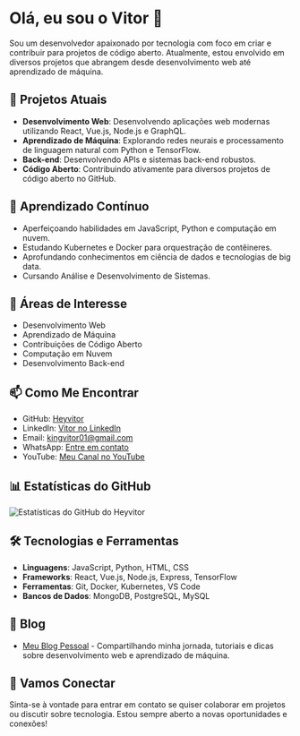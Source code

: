 # Olá, eu sou o Vitor 👋

Sou um desenvolvedor apaixonado por tecnologia com foco em criar e contribuir para projetos de código aberto. Atualmente, estou envolvido em diversos projetos que abrangem desde desenvolvimento web até aprendizado de máquina.

## 🔭 Projetos Atuais
- **Desenvolvimento Web**: Desenvolvendo aplicações web modernas utilizando React, Vue.js, Node.js e GraphQL.
- **Aprendizado de Máquina**: Explorando redes neurais e processamento de linguagem natural com Python e TensorFlow.
- **Back-end**: Desenvolvendo APIs e sistemas back-end robustos.
- **Código Aberto**: Contribuindo ativamente para diversos projetos de código aberto no GitHub.

## 🌱 Aprendizado Contínuo
- Aperfeiçoando habilidades em JavaScript, Python e computação em nuvem.
- Estudando Kubernetes e Docker para orquestração de contêineres.
- Aprofundando conhecimentos em ciência de dados e tecnologias de big data.
- Cursando Análise e Desenvolvimento de Sistemas.

## 💬 Áreas de Interesse
- Desenvolvimento Web
- Aprendizado de Máquina
- Contribuições de Código Aberto
- Computação em Nuvem
- Desenvolvimento Back-end

## 📫 Como Me Encontrar
- GitHub: [Heyvitor](https://github.com/Heyvitor)
- LinkedIn: [Vitor no LinkedIn](https://www.linkedin.com/in/jo%C3%A3o-vitor-araujo-8941352a2/)
- Email: kingvitor01@gmail.com
- WhatsApp: [Entre em contato](https://wa.me/55021986748720)
- YouTube: [Meu Canal no YouTube](https://www.youtube.com/@euvitoraraujo)

## 📊 Estatísticas do GitHub
![Estatísticas do GitHub do Heyvitor](https://github-readme-stats.vercel.app/api?username=Heyvitor&show_icons=true&theme=radical)

## 🛠️ Tecnologias e Ferramentas
- **Linguagens**: JavaScript, Python, HTML, CSS
- **Frameworks**: React, Vue.js, Node.js, Express, TensorFlow
- **Ferramentas**: Git, Docker, Kubernetes, VS Code
- **Bancos de Dados**: MongoDB, PostgreSQL, MySQL

## 📝 Blog
- [Meu Blog Pessoal](https://heyvitor-blog.com) - Compartilhando minha jornada, tutoriais e dicas sobre desenvolvimento web e aprendizado de máquina.

## 🤝 Vamos Conectar
Sinta-se à vontade para entrar em contato se quiser colaborar em projetos ou discutir sobre tecnologia. Estou sempre aberto a novas oportunidades e conexões!
